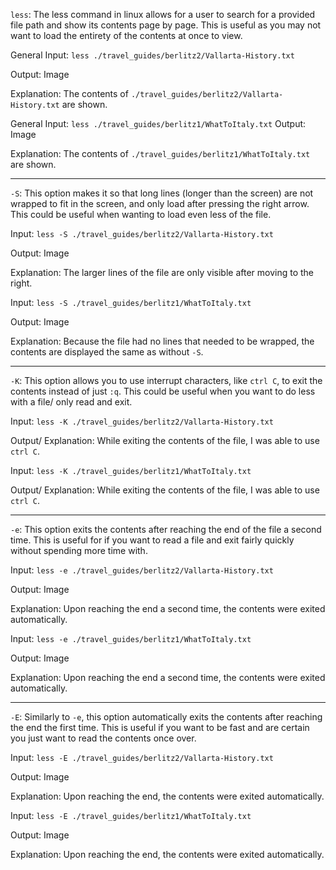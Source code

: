 `less`: The less command in linux allows for a user to search for a provided file path and show its contents page by page. This is useful as you may not want to load the entirety of the contents at once to view.

General Input:
`less ./travel_guides/berlitz2/Vallarta-History.txt`

Output: Image

Explanation: The contents of `./travel_guides/berlitz2/Vallarta-History.txt` are shown.

General Input:
`less ./travel_guides/berlitz1/WhatToItaly.txt`
Output: Image

Explanation: The contents of `./travel_guides/berlitz1/WhatToItaly.txt` are shown.

---
`-S`: This option makes it so that long lines (longer than the screen) are not wrapped to fit in the screen, and only load after pressing the right arrow. This could be useful when wanting to load even less of the file.

Input:
`less -S ./travel_guides/berlitz2/Vallarta-History.txt`

Output: Image

Explanation: The larger lines of the file are only visible after moving to the right.

Input:
`less -S ./travel_guides/berlitz1/WhatToItaly.txt`

Output: Image

Explanation: Because the file had no lines that needed to be wrapped, the contents are displayed the same as without `-S`.

---
`-K`: This option allows you to use interrupt characters, like `ctrl C`, to exit the contents instead of just `:q`. This could be useful when you want to do less with a file/ only read and exit.

Input:
`less -K ./travel_guides/berlitz2/Vallarta-History.txt`

Output/ Explanation: While exiting the contents of the file, I was able to use `ctrl C`.

Input:
`less -K ./travel_guides/berlitz1/WhatToItaly.txt`

Output/ Explanation: While exiting the contents of the file, I was able to use `ctrl C`.

---
`-e`: This option exits the contents after reaching the end of the file a second time. This is useful for if you want to read a file and exit fairly quickly without spending more time with. 

Input:
`less -e ./travel_guides/berlitz2/Vallarta-History.txt`

Output: Image

Explanation: Upon reaching the end a second time, the contents were exited automatically.

Input:
`less -e ./travel_guides/berlitz1/WhatToItaly.txt`

Output: Image

Explanation: Upon reaching the end a second time, the contents were exited automatically.

---
`-E`: Similarly to `-e`, this option automatically exits the contents after reaching the end the first time. This is useful if you want to be fast and are certain you just want to read the contents once over. 

Input:
`less -E ./travel_guides/berlitz2/Vallarta-History.txt`

Output: Image

Explanation: Upon reaching the end, the contents were exited automatically.

Input:
`less -E ./travel_guides/berlitz1/WhatToItaly.txt`

Output: Image

Explanation: Upon reaching the end, the contents were exited automatically.
